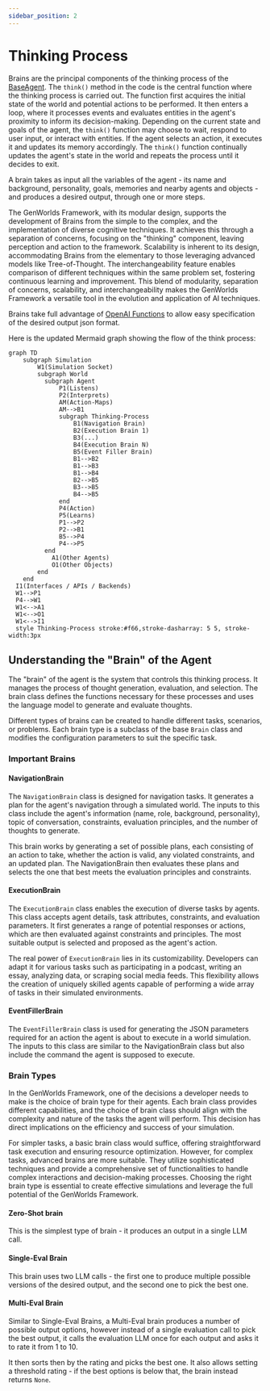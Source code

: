 ```yaml
---
sidebar_position: 2
---
```


# Thinking Process

Brains are the principal components of the thinking process of the [BaseAgent](/docs/genworlds-framework/agents/agents.md). The `think()` method in the code is the central function where the thinking process is carried out. The function first acquires the initial state of the world and potential actions to be performed. It then enters a loop, where it processes events and evaluates entities in the agent's proximity to inform its decision-making. Depending on the current state and goals of the agent, the `think()` function may choose to wait, respond to user input, or interact with entities. If the agent selects an action, it executes it and updates its memory accordingly. The `think()` function continually updates the agent's state in the world and repeats the process until it decides to exit.

A brain takes as input all the variables of the agent - its name and background, personality, goals, memories and nearby agents and objects - and produces a desired output, through one or more steps.

The GenWorlds Framework, with its modular design, supports the development of Brains from the simple to the complex, and the implementation of diverse cognitive techniques. It achieves this through a separation of concerns, focusing on the "thinking" component, leaving perception and action to the framework. Scalability is inherent to its design, accommodating Brains from the elementary to those leveraging advanced models like Tree-of-Thought. The interchangeability feature enables comparison of different techniques within the same problem set, fostering continuous learning and improvement. This blend of modularity, separation of concerns, scalability, and interchangeability makes the GenWorlds Framework a versatile tool in the evolution and application of AI techniques.

Brains take full advantage of [OpenAI Functions](https://openai.com/blog/function-calling-and-other-api-updates) to allow easy specification of the desired output json format.

Here is the updated Mermaid graph showing the flow of the think process:

```mermaid
graph TD
    subgraph Simulation
        W1(Simulation Socket)
        subgraph World
          subgraph Agent
              P1(Listens)
              P2(Interprets)
              AM(Action-Maps)
              AM-->B1
              subgraph Thinking-Process
                  B1(Navigation Brain)
                  B2(Execution Brain 1)
                  B3(...)
                  B4(Execution Brain N)
                  B5(Event Filler Brain)
                  B1-->B2
                  B1-->B3
                  B1-->B4
                  B2-->B5
                  B3-->B5
                  B4-->B5
              end
              P4(Action)
              P5(Learns)
              P1-->P2
              P2-->B1
              B5-->P4
              P4-->P5
          end
            A1(Other Agents)
            O1(Other Objects)
        end
    end
  I1(Interfaces / APIs / Backends)
  W1-->P1
  P4-->W1
  W1<-->A1
  W1<-->O1
  W1<-->I1
  style Thinking-Process stroke:#f66,stroke-dasharray: 5 5, stroke-width:3px
```

## Understanding the "Brain" of the Agent

The "brain" of the agent is the system that controls this thinking process. It manages the process of thought generation, evaluation, and selection. The brain class defines the functions necessary for these processes and uses the language model to generate and evaluate thoughts.

Different types of brains can be created to handle different tasks, scenarios, or problems. Each brain type is a subclass of the base `Brain` class and modifies the configuration parameters to suit the specific task.

### Important Brains

#### NavigationBrain

The `NavigationBrain` class is designed for navigation tasks. It generates a plan for the agent's navigation through a simulated world. The inputs to this class include the agent's information (name, role, background, personality), topic of conversation, constraints, evaluation principles, and the number of thoughts to generate.

This brain works by generating a set of possible plans, each consisting of an action to take, whether the action is valid, any violated constraints, and an updated plan. The NavigationBrain then evaluates these plans and selects the one that best meets the evaluation principles and constraints.

#### ExecutionBrain

The `ExecutionBrain` class enables the execution of diverse tasks by agents. This class accepts agent details, task attributes, constraints, and evaluation parameters. It first generates a range of potential responses or actions, which are then evaluated against constraints and principles. The most suitable output is selected and proposed as the agent's action.

The real power of `ExecutionBrain` lies in its customizability. Developers can adapt it for various tasks such as participating in a podcast, writing an essay, analyzing data, or scraping social media feeds. This flexibility allows the creation of uniquely skilled agents capable of performing a wide array of tasks in their simulated environments.

#### EventFillerBrain

The `EventFillerBrain` class is used for generating the JSON parameters required for an action the agent is about to execute in a world simulation. The inputs to this class are similar to the NavigationBrain class but also include the command the agent is supposed to execute.

### Brain Types

In the GenWorlds Framework, one of the decisions a developer needs to make is the choice of brain type for their agents. Each brain class provides different capabilities, and the choice of brain class should align with the complexity and nature of the tasks the agent will perform. This decision has direct implications on the efficiency and success of your simulation.

For simpler tasks, a basic brain class would suffice, offering straightforward task execution and ensuring resource optimization. However, for complex tasks, advanced brains are more suitable. They utilize sophisticated techniques and provide a comprehensive set of functionalities to handle complex interactions and decision-making processes. Choosing the right brain type is essential to create effective simulations and leverage the full potential of the GenWorlds Framework.

#### Zero-Shot brain

This is the simplest type of brain - it produces an output in a single LLM call.

#### Single-Eval Brain

This brain uses two LLM calls - the first one to produce multiple possible versions of the desired output, and the second one to pick the best one.

#### Multi-Eval Brain

Similar to Single-Eval Brains, a Multi-Eval brain produces a number of possible output options, however instead of a single evaluation call to pick the best output, it calls the evaluation LLM once for each output and asks it to rate it from 1 to 10.

It then sorts then by the rating and picks the best one. It also allows setting a threshold rating - if the best options is below that, the brain instead returns `None`.
